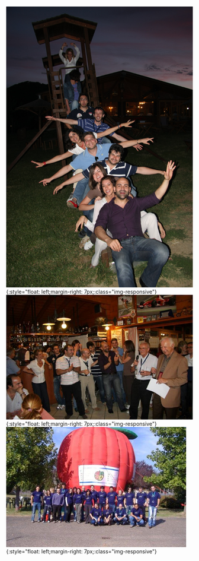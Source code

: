 ![Travelling](/assets/img/sciv1.JPG){:style="float: left;margin-right: 7px;:class="img-responsive"} <br />
![Travelling](/assets/img/gruppo.jpg){:style="float: left;margin-right: 7px;:class="img-responsive"} <br />
![Travelling](/assets/img/gruppo2.jpg){:style="float: left;margin-right: 7px;:class="img-responsive"} <br />
